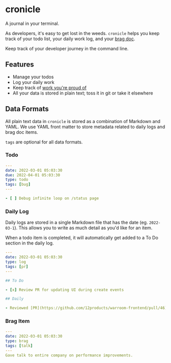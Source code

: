 # cronicle

A journal in your terminal.

As developers, it's easy to get lost in the weeds. `cronicle` helps you keep track of your todo list, your daily work log, and your [brag doc](https://jvns.ca/blog/brag-documents/).

Keep track of your developer journey in the command line.

## Features

- Manage your todos
- Log your daily work
- Keep track of [work you're proud of](https://jvns.ca/blog/brag-documents/)
- All your data is stored in plain text; toss it in git or take it elsewhere

## Data Formats

All plain text data in `cronicle` is stored as a combination of Markdown and YAML. We use YAML front matter to store metadata related to daily logs and brag doc items.

`tags` are optional for all data formats.

### Todo

```yaml
---
date: 2022-03-01 05:03:30
due: 2022-04-01 05:03:30
type: todo
tags: [bug]
---

- [ ] Debug infinite loop on /status page
```

### Daily Log

Daily logs are stored in a single Markdown file that has the date (eg. `2022-03-1`). This allows you to write as much detail as you'd like for an item.

When a todo item is completed, it will automatically get added to a To Do section in the daily log.

```yaml
---
date: 2022-03-01 05:03:30
type: log
tags: [pr]
---

## To Do

- [x] Review PR for updating UI during create events

## Daily

- Reviewed [PR](https://github.com/12products/warroom-frontend/pull/46) for updating UI during create events
```

### Brag Item

```yaml
---
date: 2022-03-01 05:03:30
type: brag
tags: [talk]
---
Gave talk to entire company on performance improvements.
```
